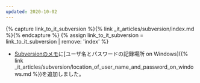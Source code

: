 ```yaml
---
updated: 2020-10-02
---
```

{% capture link_to_it_subversion %}{% link _it_articles/subversion/index.md %}{% endcapture %}
{% assign link_to_it_subversion = link_to_it_subversion | remove: 'index' %}

- [Subversionのメモ]({{link_to_it_subversion}})に[ユーザ名とパスワードの記録場所 on Windows]({% link _it_articles/subversion/location_of_user_name_and_password_on_windows.md %})を追加しました。
